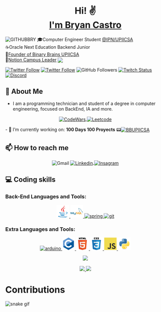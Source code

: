 <h1 align="center">Hi! ✌️<br><a href="https://www.linkedin.com/in/bryan-castro-programador/">I'm Bryan Castro</a>  </h1>

![GITHUBBRY](https://github.com/xVrzBx/xVrzBx/assets/91161604/591f8acf-f6e6-4fbc-b25e-d3921c793a8e)
🎓Computer Engineer Student <a href="https://www.upiicsa.ipn.mx/">@IPN/UPIICSA</a><br>
☕Oracle Next Education Backend Junior<br>
🧠<a href="https://www.instagram.com/bbupiicsa/">Founder of Binary Brains UPIICSA</a><br>
📓<a href="https://www.notion.so/es-la/desktop">Notion Campus Leader</a> <img align="center" src="https://img.shields.io/badge/Notion-000000?style=for-the-badge&logo=notion&logoColor=white">

[![Twitter Follow](https://img.shields.io/twitter/follow/BinaryBrains?style=social)](https://twitter.com/DevsUpiics48486)
[![Twitter Follow](https://img.shields.io/twitter/follow/untalbry?style=social)](https://twitter.com/untalbry)
![GitHub Followers](https://img.shields.io/github/followers/xVrzBx?style=social)
[![Twitch Status](https://img.shields.io/twitch/status/untalbry?style=social)](https://twitch.com/untalbry)
[![Discord](https://img.shields.io/discord/881664688230920232?style=social&label=Discord&logo=discord)](https://discord.gg/cyXd37NTbq)

## 🚀 About Me
- I am a programming technician and student of a degree in computer engineering, focused on BackEnd, IA and more. 
<p align = "center">
<a href= "https://www.codewars.com/users/_bry.sr_">
  <img align = "center" title="CodeWars" src= "https://img.shields.io/badge/Codewars-B1361E?style=for-the-badge&logo=Codewars&logoColor=white">
  </a>
<a href="https://leetcode.com/xVrzBx/">
  <img align ="center" title="Leetcode" src= "https://img.shields.io/badge/-LeetCode-FFA116?style=for-the-badge&logo=LeetCode&logoColor=black">
</a>
</p>
- 🔭 I’m currently working on: <strong>100 Days 100 Proyects</strong> 📟<a  href="https://github.com/xVrzBx/100Days100Proyects"><img align="center"   title="BBUPIICSA" src="https://img.shields.io/badge/GitHub-100000?style=for-the-badge&logo=github&logoColor=white"/></a>



## 📫 How to reach me 

<p align="center">
  <a>
  <img align="center" alt="Gmail" title="bryancsinformatica@gmail.com" src= "https://img.shields.io/badge/Gmail-D14836?style=for-the-badge&logo=gmail&logoColor=white"> 
  </a>
  <!--LinkedIn-->
  <a  href="https://www.linkedin.com/in/bryan-castro-programador/">
    <img align="center" alt="Linkedin" title="LinkedIn" src="https://img.shields.io/badge/linkedin-%230077B5.svg?style=for-the-badge&logo=linkedin&logoColor=white"/>
  </a>
  <!--Instagram-->
  <a  href="https://www.instagram.com/untalbry/"><img align="center" alt="Insagram" title="Instagram" src="https://img.shields.io/badge/instagram-%23E4405F.svg?style=for-the-badge&logo=Instagram&logoColor=white"/></a>
</p>

## 💻 Coding skills 

<!--BackEnd-->
<h3 align="left">Back-End Languages and Tools:</h3>
<p align="center"> 
     <!--Java-->
     <a href="https://www.java.com" target="_blank" rel="noreferrer"> 
        <img src="https://raw.githubusercontent.com/devicons/devicon/master/icons/java/java-original.svg" alt="java" width="40" height="40"/> 
    </a>
    <!--MySQL-->
    <a href="https://www.mysql.com/" target="_blank" rel="noreferrer"> 
      <img src="https://raw.githubusercontent.com/devicons/devicon/master/icons/mysql/mysql-original-wordmark.svg" alt="mysql" width="40" height="40"/> 
    </a>
    <!--Spring-->
    <a href="https://spring.io/" target="_blank" rel="noreferrer"> 
      <img src="https://www.vectorlogo.zone/logos/springio/springio-icon.svg" alt="spring" width="40" height="40"/> 
    </a>
    <!--Git-->
    <a href="https://git-scm.com/" target="_blank" rel="noreferrer"> 
      <img src="https://www.vectorlogo.zone/logos/git-scm/git-scm-icon.svg" alt="git" width="40" height="40"/> 
    </a>
  
  
</p>
<h3 align="left">Extra Languages and Tools:</h3>
<p align="center"> 
  <!--Arduino-->
  <a href="https://www.arduino.cc/" target="_blank" rel="noreferrer"> 
    <img src="https://cdn.worldvectorlogo.com/logos/arduino-1.svg" alt="arduino" width="40" height="40"/> 
  </a> 
  <!--C-->
  <a href="https://www.cprogramming.com/" target="_blank" rel="noreferrer"> 
    <img src="https://raw.githubusercontent.com/devicons/devicon/master/icons/c/c-original.svg" alt="c" width="40" height="40"/> 
  </a> 
  <!--HTML5-->
  <a href="https://www.w3.org/html/" target="_blank" rel="noreferrer"> 
    <img src="https://raw.githubusercontent.com/devicons/devicon/master/icons/html5/html5-original-wordmark.svg" alt="html5" width="40" height="40"/> 
  </a> 
  <!--CSS3-->
  <a href="https://www.w3schools.com/css/" target="_blank" rel="noreferrer"> 
    <img src="https://raw.githubusercontent.com/devicons/devicon/master/icons/css3/css3-original-wordmark.svg" alt="css3" width="40" height="40"/> 
  </a>
  <!--JavaScript-->
  <a href="https://developer.mozilla.org/en-US/docs/Web/JavaScript" target="_blank" rel="noreferrer"> 
    <img src="https://raw.githubusercontent.com/devicons/devicon/master/icons/javascript/javascript-original.svg" alt="javascript" width="40" height="40"/>     </a>
  <!--Python-->
  <a href="https://www.python.org" target="_blank" rel="noreferrer"> 
    <img src="https://raw.githubusercontent.com/devicons/devicon/master/icons/python/python-original.svg" alt="python" width="40" height="40"/> 
  </a> 
  
</p>
<p align="center">
  <img src="https://i.pinimg.com/originals/63/88/d5/6388d58d9b3f314f8ab22fe2e3598b8c.gif">
  
</p>
<div align ="center">
  <a href="https://github.com/xVrzBX">
    <img height="150em" src="https://github-readme-stats.vercel.app/api?username=xVrzBX&count_private=true&include_all_commits=true&show_icons=true&theme=dark&hide_border=false&show_owner=true%22"/>
    <img height="150em" src="https://github-readme-stats.vercel.app/api/top-langs/?username=xVrzBX&theme=dark&hide_border=false&&layout=compact"/>
  </a>
</div>

# Contributions

![snake gif](https://github.com/xVrzBx/xVrzBx/blob/output/github-contribution-grid-snake.svg)

